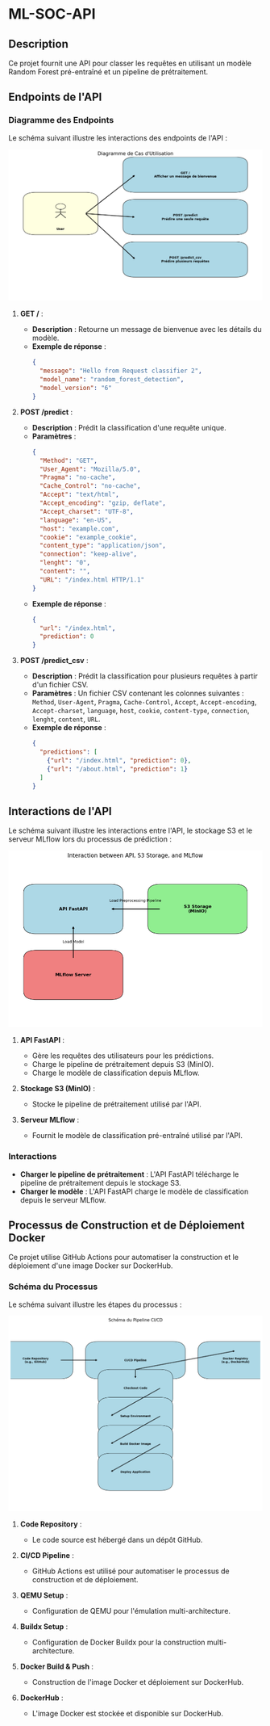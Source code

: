 # ML-SOC-API

## Description
Ce projet fournit une API pour classer les requêtes en utilisant un modèle Random Forest pré-entraîné et un pipeline de prétraitement.

## Endpoints de l'API

### Diagramme des Endpoints

Le schéma suivant illustre les interactions des endpoints de l'API :

![Diagramme de Cas d'Utilisation](documentation/Diagramme-de-Cas-d-Utilisation.png)

1. **GET /** :
   - **Description** : Retourne un message de bienvenue avec les détails du modèle.
   - **Exemple de réponse** :
     ```json
     {
       "message": "Hello from Request classifier 2",
       "model_name": "random_forest_detection",
       "model_version": "6"
     }
     ```

2. **POST /predict** :
   - **Description** : Prédit la classification d'une requête unique.
   - **Paramètres** :
     ```json
     {
       "Method": "GET",
       "User_Agent": "Mozilla/5.0",
       "Pragma": "no-cache",
       "Cache_Control": "no-cache",
       "Accept": "text/html",
       "Accept_encoding": "gzip, deflate",
       "Accept_charset": "UTF-8",
       "language": "en-US",
       "host": "example.com",
       "cookie": "example_cookie",
       "content_type": "application/json",
       "connection": "keep-alive",
       "lenght": "0",
       "content": "",
       "URL": "/index.html HTTP/1.1"
     }
     ```
   - **Exemple de réponse** :
     ```json
     {
       "url": "/index.html",
       "prediction": 0
     }
     ```

3. **POST /predict_csv** :
   - **Description** : Prédit la classification pour plusieurs requêtes à partir d'un fichier CSV.
   - **Paramètres** : Un fichier CSV contenant les colonnes suivantes : `Method`, `User-Agent`, `Pragma`, `Cache-Control`, `Accept`, `Accept-encoding`, `Accept-charset`, `language`, `host`, `cookie`, `content-type`, `connection`, `lenght`, `content`, `URL`.
   - **Exemple de réponse** :
     ```json
     {
       "predictions": [
         {"url": "/index.html", "prediction": 0},
         {"url": "/about.html", "prediction": 1}
       ]
     }
     ```




## Interactions de l'API

Le schéma suivant illustre les interactions entre l'API, le stockage S3 et le serveur MLflow lors du processus de prédiction :

![Diagramme des interactions de l'API](documentation/Interaction-between-API-S3-Storage-and-MLflow.png)

1. **API FastAPI** :
   - Gère les requêtes des utilisateurs pour les prédictions.
   - Charge le pipeline de prétraitement depuis S3 (MinIO).
   - Charge le modèle de classification depuis MLflow.

2. **Stockage S3 (MinIO)** :
   - Stocke le pipeline de prétraitement utilisé par l'API.

3. **Serveur MLflow** :
   - Fournit le modèle de classification pré-entraîné utilisé par l'API.

### Interactions

- **Charger le pipeline de prétraitement** : L'API FastAPI télécharge le pipeline de prétraitement depuis le stockage S3.
- **Charger le modèle** : L'API FastAPI charge le modèle de classification depuis le serveur MLflow.

## Processus de Construction et de Déploiement Docker

Ce projet utilise GitHub Actions pour automatiser la construction et le déploiement d'une image Docker sur DockerHub.

### Schéma du Processus

Le schéma suivant illustre les étapes du processus :

![Processus de Construction et de Déploiement Docker](documentation/pipeline_ci_cd_schema_expanded.png)

1. **Code Repository** :
   - Le code source est hébergé dans un dépôt GitHub.
   
2. **CI/CD Pipeline** :
   - GitHub Actions est utilisé pour automatiser le processus de construction et de déploiement.
   
3. **QEMU Setup** :
   - Configuration de QEMU pour l'émulation multi-architecture.

4. **Buildx Setup** :
   - Configuration de Docker Buildx pour la construction multi-architecture.
   
5. **Docker Build & Push** :
   - Construction de l'image Docker et déploiement sur DockerHub.

6. **DockerHub** :
   - L'image Docker est stockée et disponible sur DockerHub.